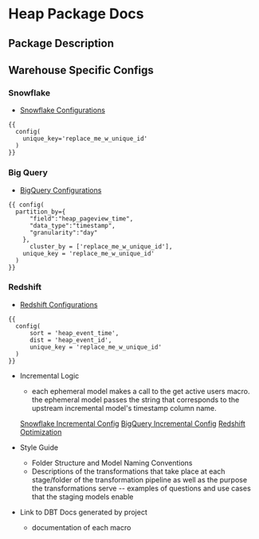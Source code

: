 
# **Heap Package Docs**

## **Package Description** 


## **Warehouse Specific Configs**

### **Snowflake** 

- [Snowflake Configurations](https://docs.getdbt.com/reference/resource-configs/snowflake-configs)

```
{{
  config(
    unique_key='replace_me_w_unique_id'
  )
}}
```

### **Big Query** 

- [BigQuery Configurations](https://docs.getdbt.com/reference/resource-configs/bigquery-configs)

```
{{ config(
  partition_by={
      "field":"heap_pageview_time",
      "data_type":"timestamp",
      "granularity":"day"
    },
      cluster_by = ['replace_me_w_unique_id'],
    unique_key = 'replace_me_w_unique_id'
  )
}}
```

### **Redshift** 

- [Redshift Configurations](https://docs.getdbt.com/reference/resource-configs/redshift-configs)

```
{{
  config(
      sort = 'heap_event_time',
      dist = 'heap_event_id',
      unique_key = 'replace_me_w_unique_id'
  )
}}
```

- Incremental Logic
    - each ephemeral model makes a call to the get active users macro. the ephemeral model passes the string that corresponds to the upstream incremental model's timestamp column name.

    [Snowflake Incremental Config](https://docs.getdbt.com/reference/resource-configs/snowflake-configs#merge-behavior-incremental-models)
    [BigQuery Incremental Config](https://docs.getdbt.com/reference/resource-configs/bigquery-configs#merge-behavior-incremental-models)
    [Redshift Optimization](https://docs.getdbt.com/reference/resource-configs/redshift-configs#performance-optimizations)


- Style Guide
    - Folder Structure and Model Naming Conventions
    - Descriptions of the transformations that take place at each stage/folder of the transformation pipeline as well as the purpose the transformations serve
      -- examples of questions and use cases that the staging models enable 


- Link to DBT Docs generated by project
  - documentation of each macro 
